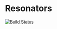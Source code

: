 # Resonators

[![Build Status](https://travis-ci.org/ajkeller34/Resonators.jl.svg?branch=master)](https://travis-ci.org/ajkeller34/Resonators.jl)
